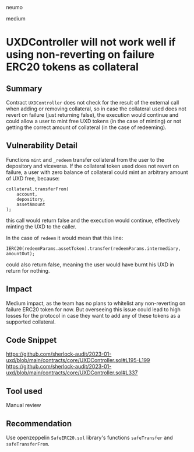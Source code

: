 neumo

medium

# UXDController will not work well if using non-reverting on failure ERC20 tokens as collateral

## Summary
Contract `UXDController` does not check for the result of the external call when adding or removing collateral, so in case the collateral used does not revert on failure (just returning false), the execution would continue and could allow a user to mint free UXD tokens (in the case of minting) or not getting the correct amount of collateral (in the case of redeeming).

## Vulnerability Detail
Functions `mint` and `_redeem` transfer collateral from the user to the depository and viceversa. If the collateral token used does not revert on failure, a user with zero balance of collateral could mint an arbitrary amount of UXD free, because:
```solidity
collateral.transferFrom(
	account,
	depository,
	assetAmount
);
```
this call would return false and the execution would continue, effectively minting the UXD to the caller.

In the case of `redeem` it would mean that this line:
```solidity
IERC20(redeemParams.assetToken).transfer(redeemParams.intermediary, amountOut);
```
could also return false, meaning the user would have burnt his UXD in return for nothing.
## Impact
Medium impact, as the team has no plans to whitelist any non-reverting on failure ERC20 token for now. But overseeing this issue could lead to high losses for the protocol in case they want to add any of these tokens as a supported collateral.

## Code Snippet
https://github.com/sherlock-audit/2023-01-uxd/blob/main/contracts/core/UXDController.sol#L195-L199
https://github.com/sherlock-audit/2023-01-uxd/blob/main/contracts/core/UXDController.sol#L337


## Tool used
Manual review



## Recommendation
Use openzeppelin `SafeERC20.sol` library's functions `safeTransfer` and `safeTransferFrom`.
